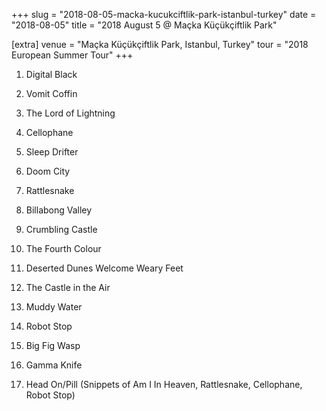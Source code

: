 +++
slug = "2018-08-05-macka-kucukciftlik-park-istanbul-turkey"
date = "2018-08-05"
title = "2018 August 5 @ Maçka Küçükçiftlik Park"

[extra]
venue = "Maçka Küçükçiftlik Park, Istanbul, Turkey"
tour = "2018 European Summer Tour"
+++


 1. Digital Black

 2. Vomit Coffin

 3. The Lord of Lightning

 4. Cellophane

 5. Sleep Drifter

 6. Doom City

 7. Rattlesnake

 8. Billabong Valley

 9. Crumbling Castle

10. The Fourth Colour

11. Deserted Dunes Welcome Weary Feet

12. The Castle in the Air

13. Muddy Water

14. Robot Stop

15. Big Fig Wasp

16. Gamma Knife

17. Head On/Pill
    (Snippets of Am I In Heaven, Rattlesnake, Cellophane, Robot Stop)


